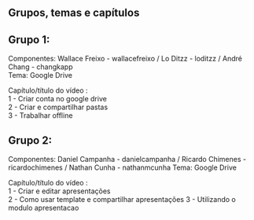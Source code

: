 Grupos, temas e capítulos
--------------------------
Grupo 1:   
---------  
Componentes: Wallace Freixo - wallacefreixo / Lo Ditzz - loditzz / André Chang - changkapp  
Tema: Google Drive  

Capítulo/título do vídeo :  
1 - Criar conta no google drive  
2 - Criar e compartilhar pastas  
3 - Trabalhar offline  

Grupo 2:   
---------  
Componentes: Daniel Campanha - danielcampanha / Ricardo Chimenes - ricardochimenes / Nathan Cunha - nathanmcunha
Tema: Google Drive  

Capítulo/título do vídeo :  
1 - Criar e editar apresentações    
2 - Como usar template e compartilhar apresentações 
3 - Utilizando o modulo apresentacao 


